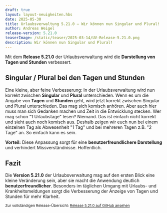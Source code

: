 ```yaml
---
draft: true
layout: layout-neuigkeiten.hbs
date: 2025-05-30
title: Urlaubsverwaltung 5.21.0 – Wir können nun Singular und Plural!
author: Andreas Weigel
release-version: 5.21.0
teaserImage: /static/teaser/2025-03-14/UV-Release-5.21.0.png
description: Wir können nun Singular und Plural!
---
```


Mit dem **Release 5.21.0** der Urlaubsverwaltung wird die **Darstellung von Tagen und Stunden** verbessert.

<!-- more -->

## Singular / Plural bei den Tagen und Stunden

Eine kleine, aber feine Verbesserung: In der Urlaubsverwaltung wird nun korrekt zwischen **Singular** und **Plural** unterschieden.
Wenn es um die Angabe von **Tagen** und **Stunden** geht, wird jetzt korrekt zwischen Singular und Plural unterschieden. Das mag sich komisch anhören.
Aber auch hier muss man sich Gedanken machen und Zeit in die Entwicklung stecken. Wer mag schon "1 Urlaubstage" lesen? Niemand.
Das ist einfach nicht korrekt und sieht auch noch komisch aus.
Deshalb zeigen wir euch nun bei einem einzelnen Tag als Abwesenheit "1 Tag" und bei mehreren Tagen z.B. "2 Tage" an.
So einfach kann es sein.

**Vorteil:** Diese Anpassung sorgt für eine **benutzerfreundlichere Darstellung** und verhindert Missverständnisse. Hoffentlich.

## Fazit

Die **Version 5.21.0** der Urlaubsverwaltung mag auf den ersten Blick eine kleine Veränderung sein, aber sie macht die
Anwendung deutlich **benutzerfreundlicher**. Besonders im täglichen Umgang mit Urlaubs- und Krankheitsmeldungen
sorgt die Verbesserung der Anzeige von Tagen und Stunden für mehr Klarheit.

<sub>Zur vollständigen Release-Übersicht: [Release 5.21.0 auf GitHub ansehen](https://github.com/urlaubsverwaltung/urlaubsverwaltung/releases/tag/urlaubsverwaltung-5.21.0)</sub>
